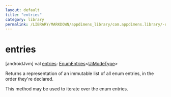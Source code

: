 ```yaml
---
layout: default
title: "entries"
category: library
permalink: /LIBRARY/MARKDOWN/appdimens_library/com.appdimens.library/-ui-mode-type/entries.html
---
```


# entries

[androidJvm]
val [entries](entries.md): [EnumEntries](https://kotlinlang.org/api/core/kotlin-stdlib/kotlin.enums/-enum-entries/index.html)<[UiModeType](index.md)>

Returns a representation of an immutable list of all enum entries, in the order they're declared.

This method may be used to iterate over the enum entries.